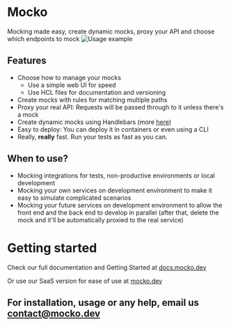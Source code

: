 # Mocko
Mocking made easy, create dynamic mocks, proxy your API and choose which endpoints to mock
![Usage example](https://cdn.codetunnel.net/mocko/docs-mocko-example.gif)

## Features
- Choose how to manage your mocks
    - Use a simple web UI for speed
    - Use HCL files for documentation and versioning
- Create mocks with rules for matching multiple paths
- Proxy your real API: Requests will be passed through to it unless there's a mock
- Create dynamic mocks using Handlebars (more [here](https://docs.mocko.dev/templating/))
- Easy to deploy: You can deploy it in containers or even using a CLI <!-- TODO reference for deploy doc -->
- Really, **really** fast. Run your tests as fast as you can.
## When to use?
- Mocking integrations for tests, non-productive environments or local development
- Mocking your own services on development environment to make it easy to simulate
complicated scenarios
- Mocking your future services on development environment to allow the front end and
the back end to develop in parallel (after that, delete the mock and it'll be automatically
proxied to the real service)

# Getting started
Check our full documentation and Getting Started at
[docs.mocko.dev](https://cdt.one/WzuRdVq)

Or use our SaaS version for ease of use at [mocko.dev](https://mocko.dev/)

<!-- TODO contributing -->

## For installation, usage or any help, email us contact@mocko.dev
